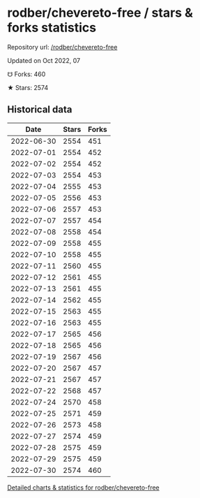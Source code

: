 # rodber/chevereto-free / stars & forks statistics

Repository url: [/rodber/chevereto-free](https://github.com/rodber/chevereto-free)

Updated on Oct 2022, 07

☋ Forks: 460

★ Stars: 2574

## Historical data
| Date | Stars | Forks |
|------|-------|-------|
| 2022-06-30 | 2554 | 451 | 
| 2022-07-01 | 2554 | 452 | 
| 2022-07-02 | 2554 | 452 | 
| 2022-07-03 | 2554 | 453 | 
| 2022-07-04 | 2555 | 453 | 
| 2022-07-05 | 2556 | 453 | 
| 2022-07-06 | 2557 | 453 | 
| 2022-07-07 | 2557 | 454 | 
| 2022-07-08 | 2558 | 454 | 
| 2022-07-09 | 2558 | 455 | 
| 2022-07-10 | 2558 | 455 | 
| 2022-07-11 | 2560 | 455 | 
| 2022-07-12 | 2561 | 455 | 
| 2022-07-13 | 2561 | 455 | 
| 2022-07-14 | 2562 | 455 | 
| 2022-07-15 | 2563 | 455 | 
| 2022-07-16 | 2563 | 455 | 
| 2022-07-17 | 2565 | 456 | 
| 2022-07-18 | 2565 | 456 | 
| 2022-07-19 | 2567 | 456 | 
| 2022-07-20 | 2567 | 457 | 
| 2022-07-21 | 2567 | 457 | 
| 2022-07-22 | 2568 | 457 | 
| 2022-07-24 | 2570 | 458 | 
| 2022-07-25 | 2571 | 459 | 
| 2022-07-26 | 2573 | 458 | 
| 2022-07-27 | 2574 | 459 | 
| 2022-07-28 | 2575 | 459 | 
| 2022-07-29 | 2575 | 459 | 
| 2022-07-30 | 2574 | 460 | 


[Detailed charts & statistics for rodber/chevereto-free](https://reviewgithub.com/rep/rodber/chevereto-free)
